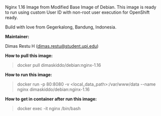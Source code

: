 Nginx 1.16 Image from Modified Base Image of Debian. This image is ready to run using custom User ID with non-root user execution for OpenShift ready.

Build with love from Gegerkalong, Bandung, Indonesia.

**Maintainer:**

Dimas Restu H (<dimas.restu@student.upi.edu>)

**How to pull this image:**

> docker pull dimaskiddo/debian:nginx-1.16

**How to run this image:**

> docker run -p 80:8080 -v <local_data_path>:/var/www/data --name nginx dimaskiddo/debian:nginx-1.16

**How to get in container after run this image:**

> docker exec -it nginx /bin/bash
